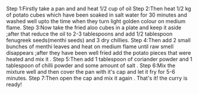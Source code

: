 Step 1:Firstly take a pan and and heat 1/2 cup of oil
Step 2:Then heat 1/2 kg of potato cubes which have been soaked in salt water for 30 minutes and washed well upto the time when they turn light golden colour on medium flame.
Step 3:Now take the fried aloo cubes in a plate and keep it aside ;after that reduce the oil to 2-3 tablespoons and add 1/2 tablespoon fenugreek seeds(menthi seeds)  and 3 dry chillies.
Step 4:Then add 2 small bunches of menthi leaves and heat on medium flame until raw smell disappears ;after they have been well fried add the potato pieces that were heated and mix it .
Step 5:Then add 1 tablespoon of coriander powder and 1 tablespoon of chilli powder  and some amount of salt .
Step 6:Mix the mixture well and then cover the pan  with it's cap and let it fry for 5-6 minutes.
Step 7:Then open the cap and mix it again .
That's it! the curry is ready!